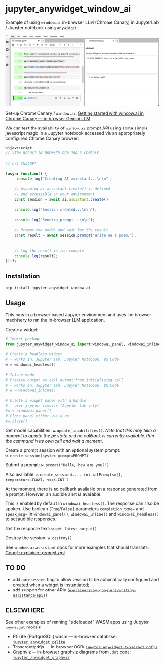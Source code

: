 # jupyter_anywidget_window_ai

Example of using `window.ai` in-browser LLM (Chrome Canary) in JupyterLab / Jupyter notebook using `anywidget`.

![Example of jupyter_anywidget_window_ai panel view](screenshot.png)

Set-up Chrome Canary / `window.ai`: [Getting started with window.ai in Chrome Canary — in browser Gemini LLM](https://blog.ouseful.info/2024/09/01/getting-started-with-window-ai-in-chrome-canary-in-browser-gemini-llm/)

We can test the availability of `window.ai` prompt API using some simple javascript magic in a Jupyter notebook accessed via an appropriately configured Chrome Canary browser:

```javascript
%%javascript
// VIEW RESULT IN BROWSER DEV TOOLS CONSOLE

// h/t ChatGPT

(async function() {
     console.log("Creating AI asisstant...\n\n");
 
    // Assuming ai.assistant.create() is defined 
    // and accessible in your environment
    const session = await ai.assistant.create();

    console.log("Session created...\n\n");

    console.log("Sending prompt...\n\n");

    // Prompt the model and wait for the result
    const result = await session.prompt("Write me a poem.");


    // Log the result to the console
    console.log(result);
})();
```

## Installation

```sh
pip install jupyter_anywidget_window_ai
```

## Usage

This runs in a browser based Jupyter environment and uses the browser machinery to run the in-browser LLM application.

Create a widget:

```python
# Import package
from jupyter_anywidget_window_ai import windowai_panel, windowai_inline, windowai_headless

# Create a headless widget
# - works in: Jupyter Lab, Jupyter Notebook, VS Code
w = windowai_headless()

# Inline mode
# Preview output as cell output from initialising cell
# - works in: Jupyter Lab, Jupyter Notebook, VS Code
# w = windowai_inline()

# Create a widget panel with a handle
# - uses jupyter sidecar (Jupyter Lab only)
#w = windowai_panel()
# Close panel either via X or:
#w.close()

```

Get model capabilities: `w.update_capabilities()`. *Note that this may take a moment to update the py state and no callback is currently available. Run the command in its own cell and wait a moment.*

Create a prompt session with an optional system prompt: `w.create_session(system_prompt=PROMPT)`

Submit a prompt: `w.prompt("Hello, how are you?")`

Also available: `w.create_session(..., initialPrompts=[], temperature=FLOAT, topK=INT )`

At the moment, there is no callback available on a response generated from a prompt. However, an audible alert *is* available.

This is enabled by default in `windowai_headless()`. The response can also be spoken. Use boolean (`True`/`False` ) parameters `completion_tone=` and `speak_msg=` in `windowai_panel()`, `windowai_inline()` and `windowai_headless()` to set audible responses.

Get the response text: `w.get_latest_output()`

Destroy the session: `w.destroy()`

See `window.ai.assistant` docs for more examples that should translate: [Google explainer: *prompt-api*](https://github.com/explainers-by-googlers/prompt-api)

## TO DO

- add `autosession` flag to allow session to be automatically configured and created when a widget is instantiated;
- add support for other APIs ([`explainers-by-googlers/writing-assistance-apis`](https://github.com/explainers-by-googlers/writing-assistance-apis))

## ELSEWHERE

See other examples of running "sideloaded" WASM apps using Jupyter `anywidget` models

- PGLite (PostgreSQL) wasm — in-browser database: [`jupyter_anywidget_pglite`](https://github.com/innovationOUtside/jupyter_anywidget_pglite)
- Tesseract/pdfjs — in-browser OCR: [`jupyter_anywidget_tesseract_pdfjs`](https://github.com/innovationOUtside/jupyter_anywidget_tesseract_pdfjs)
- Graphviz — in-browser graphviz diagrams from `.dot` code: [`jupyter_anywidget_graphviz`](https://github.com/innovationOUtside/jupyter_anywidget_graphviz)
